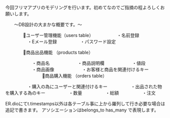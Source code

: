 今回フリマアプリのモデリングを行います。初めてなのでご指摘の程よろしくお願いします。

　　〜DB設計の大まかな概要です。〜

　　　　🔸ユーザー管理機能（users table）
　　　　　・名前登録
　　　　　・Eメール登録
　　　　　・パスワード設定

　　　　🔸商品出品機能 （products table）

　　　　　　・商品名
　　　　　　・商品説明欄
　　　　　　・値段
　　　　　　・商品画像
　　　　　　・お客様と商品を関連付けるキー
　　　　
　　　　🔸商品購入機能 （orders table）

　　　　　・購入の為にユーザーと関連付けるキー
　　　　　・出品された物を購入する為のキー
　　　　　・数量
　　　　　・総額
　　　　　・注文

ER.dioにてt.timestamps以外は各テーブル事に上から羅列して行き必要な場合は追記で書きます。
アソシエーションはbelongs_to has_many で表現します。


　　　　
　
　　　　　